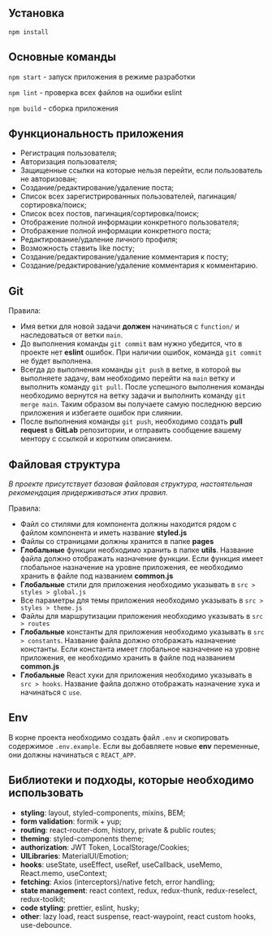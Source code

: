 ## Установка

`npm install`

## Основные команды

`npm start` - запуск приложения в режиме разработки

`npm lint` - проверка всех файлов на ошибки eslint

`npm build` - сборка приложения

## Функциональность приложения

- Регистрация пользователя;
- Авторизация пользователя;
- Защищенные ссылки на которые нельзя перейти, если пользователь не авторизован;
- Создание/редактирование/удаление поста;
- Список всех зарегистрированных пользователей, пагинация/сортировка/поиск;
- Список всех постов, пагинация/сортировка/поиск;
- Отображение полной информации конкретного пользователя;
- Отображение полной информации конкретного поста;
- Редактирование/удаление личного профиля;
- Возможность ставить like посту;
- Создание/редактирование/удаление комментария к посту;
- Создание/редактирование/удаление комментария к комментарию.

## Git

Правила:

- Имя ветки для новой задачи **должен** начинаться с `function/` и наследоваться от ветки `main`.
- До выполнения команды `git commit` вам нужно убедится, что в проекте нет **eslint** ошибок. При наличии ошибок, команда `git commit` не будет выполнена.
- Всегда до выполнения команды `git push` в ветке, в которой вы выполняете задачу, вам необходимо перейти на `main` ветку и выполнить команду `git pull`. После успешного выполнения команды необходимо вернутся на ветку задачи и выполнить команду `git merge main`. Таким образом вы получаете самую последнюю версию приложения и избегаете ошибок при слиянии.
- После выполнения команды `git push`, необходимо создать **pull request** в **GitLab** репозитории, и отправить сообщение вашему ментору с ссылкой и коротким описанием.

## Файловая структура

_В проекте присутствует базовая файловая структура, настоятельная рекомендация придерживаться этих правил._

Правила:

- Файл со стилями для компонента должны находится рядом с файлом компонента и иметь название **styled.js**
- Файлы со страницами должны хранится в папке **pages**
- **Глобальные** функции необходимо хранить в папке **utils**. Название файла должно отображать назначение функции. Если функция имеет глобальное назначение на уровне приложения, ее необходимо хранить в файле под названием **common.js**
- **Глобальные** стили для приложения необходимо указывать в `src > styles > global.js`
- Все параметры для темы приложения необходимо указывать в `src > styles > theme.js`
- Файлы для маршрутизации приложения необходимо указывать в `src > routes`
- **Глобальные** константы для приложения необходимо указывать в `src > constants`. Название файла должно отображать назначение константы. Если константа имеет глобальное назначение на уровне приложения, ее необходимо хранить в файле под названием **common.js**
- **Глобальные** React хуки для приложения необходимо указывать в `src > hooks`. Название файла должно отображать назначение хука и начинаться с `use`.

## Env

В корне проекта необходимо создать файл `.env` и скопировать содержимое `.env.example`. Если вы добавляете новые **env** переменные, они должны начинаться с `REACT_APP`.

## Библиотеки и подходы, которые необходимо использовать

- **styling**: layout, styled-components, mixins, BEM;
- **form validation**: formik + yup;
- **routing**: react-router-dom, history, private & public routes;
- **theming**: styled-components theme;
- **authorization**: JWT Token, LocalStorage/Cookies;
- **UILibraries**: MaterialUI/Emotion;
- **hooks**: useState, useEffect, useRef, useCallback, useMemo, React.memo, useContext;
- **fetching**: Axios (interceptors)/native fetch, error handling;
- **state management**: react context, redux, redux-thunk, redux-reselect, redux-toolkit;
- **code styling**: prettier, eslint, husky;
- **other**: lazy load, react suspense, react-waypoint, react custom hooks, use-debounce.

